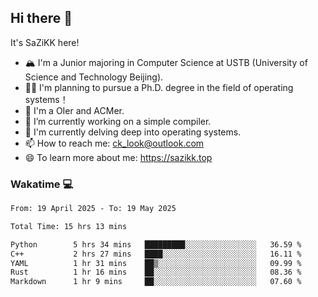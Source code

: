 ## Hi there 👋

It's SaZiKK here!

- 🏔️ I'm a Junior majoring in Computer Science  at USTB (University of Science and Technology Beijing).
- 🧑‍🎓 I'm planning to pursue a Ph.D. degree in the field of operating systems！
- 🚀 I'm a OIer and ACMer.
- 🔭 I’m currently working on a simple compiler.
- 🌱 I'm currently delving deep into operating systems.
- 📫 How to reach me: ck_look@outlook.com
- 😄 To learn more about me: https://sazikk.top

  
<!--
**SaZiKK/SaZiKK** is a ✨ _special_ ✨ repository because its `README.md` (this file) appears on your GitHub profile.

Here are some ideas to get you started:

- 🔭 I’m currently working on ...
- 🌱 I’m currently learning ...
- 👯 I’m looking to collaborate on ...
- 🤔 I’m looking for help with ...
- 💬 Ask me about ...
- 📫 How to reach me: ...
- 😄 Pronouns: ...
- ⚡ Fun fact: ...
-->

### Wakatime 💻

<!--START_SECTION:waka-->

```txt
From: 19 April 2025 - To: 19 May 2025

Total Time: 15 hrs 13 mins

Python        5 hrs 34 mins   █████████░░░░░░░░░░░░░░░░   36.59 %
C++           2 hrs 27 mins   ████░░░░░░░░░░░░░░░░░░░░░   16.11 %
YAML          1 hr 31 mins    ██▒░░░░░░░░░░░░░░░░░░░░░░   09.99 %
Rust          1 hr 16 mins    ██░░░░░░░░░░░░░░░░░░░░░░░   08.36 %
Markdown      1 hr 9 mins     ██░░░░░░░░░░░░░░░░░░░░░░░   07.60 %
```

<!--END_SECTION:waka-->
